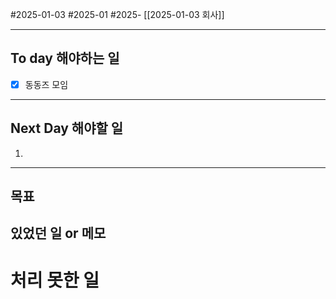 #2025-01-03 #2025-01 #2025- [[2025-01-03 회사]]

---
## To day 해야하는 일
- [x] 동동즈 모임

---
## Next Day 해야할 일
1. 

---

## 목표 


## 있었던 일  or 메모


# 처리 못한 일